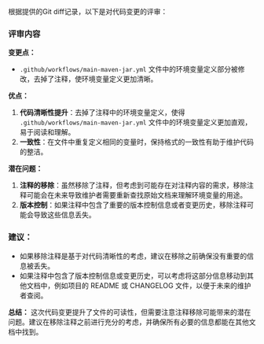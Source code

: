 根据提供的Git diff记录，以下是对代码变更的评审：

### 评审内容

**变更点：**
- `.github/workflows/main-maven-jar.yml` 文件中的环境变量定义部分被修改，去掉了注释，使环境变量定义更加清晰。

**优点：**
1. **代码清晰性提升**：去掉了注释中的环境变量定义，使得 `.github/workflows/main-maven-jar.yml` 文件中的环境变量定义更加直观，易于阅读和理解。
2. **一致性**：在文件中重复定义相同的变量时，保持格式的一致性有助于维护代码的整洁。

**潜在问题：**
1. **注释的移除**：虽然移除了注释，但考虑到可能存在对注释内容的需求，移除注释可能会在未来导致维护者需要重新查找原始文档来理解环境变量的用途。
2. **版本控制**：如果注释中包含了重要的版本控制信息或者变更历史，移除注释可能会导致这些信息丢失。

### 建议：
- 如果移除注释是基于对代码清晰性的考虑，建议在移除之前确保没有重要的信息被丢失。
- 如果注释中包含了版本控制信息或变更历史，可以考虑将这部分信息移动到其他文档中，例如项目的 README 或 CHANGELOG 文件，以便于未来的维护者查阅。

**总结：**
这次代码变更提升了文件的可读性，但需要注意注释移除可能带来的潜在问题。建议在移除注释之前进行充分的考虑，并确保所有必要的信息都能在其他文档中找到。